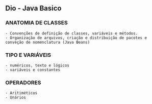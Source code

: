 ## Dio - Java Basico

### ANATOMIA DE CLASSES

    - Convenções de definição de classes, variáveis e métodos.
    - Organização de arquivos, criação e distribuição de pacotes e conveção de nomenclatura (Java Beans)

### TIPO E VARIÁVEIS

    - numéricos, texto e lógicos
    - variáveis e constantes

### OPERADORES
    - Aritiméticos
    - Unários